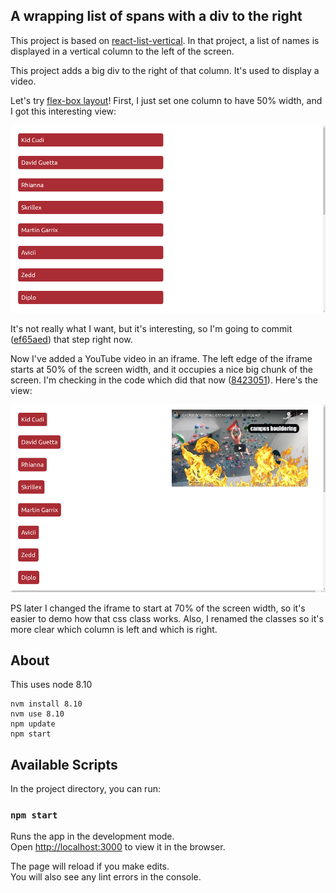 ## A wrapping list of spans with a div to the right

This project is based on [react-list-vertical](https://github.com/mdoery/react-list-vertical). In that project, a list of names is displayed in a vertical column to the left of the screen.

This project adds a big div to the right of that column. It's used to display a video.

Let's try [flex-box layout](https://dev.to/drews256/ridiculously-easy-row-and-column-layouts-with-flexbox-1k01)! First, I just set one column to have 50% width, and I got this interesting view:

![2 column 50% width](https://github.com/mdoery/react-list-vertical-2col/blob/master/react-list-vertical-2col-example-50-percent.png "2 column 50% width")

It's not really what I want, but it's interesting, so I'm going to commit ([ef65aed](https://github.com/mdoery/react-list-vertical-2col/commit/ef65aed)) that step right now.

Now I've added a YouTube video in an iframe. The left edge of the iframe starts at 50% of the screen width, and it occupies a nice big chunk of the screen. I'm checking in the code which did that now ([8423051](https://github.com/mdoery/react-list-vertical-2col/commit/8423051)). Here's the view:

![2 column 50% width using Flexbox](https://github.com/mdoery/react-list-vertical-2col/blob/master/react-list-vertical-2col-example-50-percent-flex.png "Flexbox two-column format")

PS later I changed the iframe to start at 70% of the screen width, so it's easier to demo how that css class works. Also, I renamed the classes so it's more clear which column is left and which is right.

## About

This uses node 8.10

```
nvm install 8.10
nvm use 8.10
npm update
npm start
```

## Available Scripts

In the project directory, you can run:

### `npm start`

Runs the app in the development mode.<br>
Open [http://localhost:3000](http://localhost:3000) to view it in the browser.

The page will reload if you make edits.<br>
You will also see any lint errors in the console.

